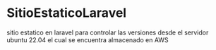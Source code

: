 # SitioEstaticoLaravel
sitio estatico en laravel para controlar las versiones desde el servidor ubuntu 22.04 el cual se encuentra almacenado en AWS

